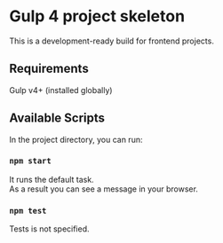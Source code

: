 # Gulp 4 project skeleton

This is a development-ready build for frontend projects.

## Requirements

Gulp v4+ (installed globally)

## Available Scripts

In the project directory, you can run:

### `npm start`

It runs the default task.<br />
As a result you can see a message in your browser.

### `npm test`

Tests is not specified.